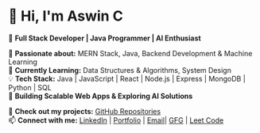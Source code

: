 # 👋 Hi, I'm Aswin C  
🚀 **Full Stack Developer | Java Programmer | AI Enthusiast**  

🔹 **Passionate about:** MERN Stack, Java, Backend Development & Machine Learning  
🌱 **Currently Learning:** Data Structures & Algorithms, System Design  
💡 **Tech Stack:** Java | JavaScript | React | Node.js | Express | MongoDB | Python | SQL  
🎯 **Building Scalable Web Apps & Exploring AI Solutions**  

📌 **Check out my projects:** [GitHub Repositories](https://github.com/aswin24012004/)  
📫 **Connect with me:** [LinkedIn](https://linkedin.com/aswin-c-95896125b/) | [Portfolio](https://aswin24012004.github.io/new-PortFolio/) | [Email](mailto:aswinaswin1w3@gmail.com)| [GFG](https://www.geeksforgeeks.org/user/aswinasprp1/) | [Leet Code](https://leetcode.com/u/aswinaswin1w3/)  




<!--- - 👋 Hi, I’m @aswin_B.E.
- 👀 I’m interested in FullStack_Development
- 🌱 I’m currently learning ... Problem solving in Java
- 💞️ 
- 📫 

aswin24012004/aswin24012004 is a ✨ special ✨ repository because its `README.md` (this file) appears on your GitHub profile.
You can click the Preview link to take a look at your changes.
--->
